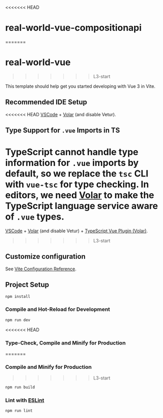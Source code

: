 <<<<<<< HEAD
# real-world-vue-compositionapi
=======
# real-world-vue
>>>>>>> L3-start

This template should help get you started developing with Vue 3 in Vite.

## Recommended IDE Setup

<<<<<<< HEAD
[VSCode](https://code.visualstudio.com/) + [Volar](https://marketplace.visualstudio.com/items?itemName=Vue.volar) (and disable Vetur).

## Type Support for `.vue` Imports in TS

TypeScript cannot handle type information for `.vue` imports by default, so we replace the `tsc` CLI with `vue-tsc` for type checking. In editors, we need [Volar](https://marketplace.visualstudio.com/items?itemName=Vue.volar) to make the TypeScript language service aware of `.vue` types.
=======
[VSCode](https://code.visualstudio.com/) + [Volar](https://marketplace.visualstudio.com/items?itemName=Vue.volar) (and disable Vetur) + [TypeScript Vue Plugin (Volar)](https://marketplace.visualstudio.com/items?itemName=Vue.vscode-typescript-vue-plugin).
>>>>>>> L3-start

## Customize configuration

See [Vite Configuration Reference](https://vitejs.dev/config/).

## Project Setup

```sh
npm install
```

### Compile and Hot-Reload for Development

```sh
npm run dev
```

<<<<<<< HEAD
### Type-Check, Compile and Minify for Production
=======
### Compile and Minify for Production
>>>>>>> L3-start

```sh
npm run build
```

### Lint with [ESLint](https://eslint.org/)

```sh
npm run lint
```

